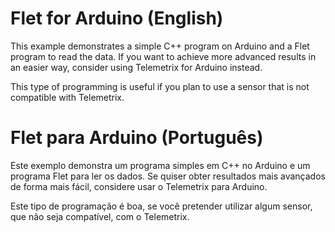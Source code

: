 # Flet for Arduino (English)
This example demonstrates a simple C++ program on Arduino and a Flet program to read the data.
If you want to achieve more advanced results in an easier way, consider using Telemetrix for Arduino instead.

This type of programming is useful if you plan to use a sensor that is not compatible with Telemetrix.

# Flet para Arduino (Português)
Este exemplo demonstra um programa simples em C++ no Arduino e um programa Flet para ler os dados.
Se quiser obter resultados mais avançados de forma mais fácil, considere usar o Telemetrix para Arduino.

Este tipo de programação é boa, se você pretender utilizar algum sensor, que não seja compatível, com o Telemetrix.
